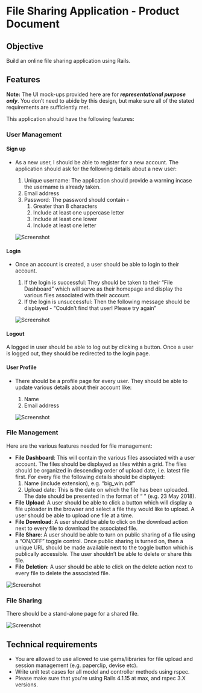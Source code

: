 # File Sharing Application - Product Document

## Objective
Build an online file sharing application using Rails.

## Features
**Note:** The UI mock-ups provided here are for ***representational purpose only***. You don’t need to abide by this design, but make sure all of the stated requirements are sufficiently met.

This application should have the following features:

### User Management

#### Sign up

- As a new user, I should be able to register for a new account. The application should ask for the following details about a new user:
  1. Unique username: The application should provide a warning incase the username is already taken.
  2. Email address
  3. Password: The password should contain -
     1. Greater than 8 characters
     2. Include at least one uppercase letter
     3. Include at least one lower
     4. Include at least one letter

  ![Screenshot](../rapid-share-assets/pasted&#32;image&#32;0.png)

#### Login

- Once an account is created, a user should be able to login to their account.
  1. If the login is successful: They should be taken to their “File Dashboard” which will serve as their homepage and display the various files associated with their account.
  2. If the login is unsuccessful: Then the following message should be displayed - “Couldn’t find that user! Please try again”

  ![Screenshot](../rapid-share-assets/pasted&#32;image&#32;0(1).png)

#### Logout

A logged in user should be able to log out by clicking a button. Once a user is logged out, they should be redirected to the login page.


#### User Profile

- There should be a profile page for every user. They should be able to update various details about their account like:
  1. Name
  2. Email address

  ![Screenshot](../rapid-share-assets/pasted&#32;image&#32;0(2).png)


### File Management

Here are the various features needed for file management:

  - **File Dashboard**: This will contain the various files associated with a user account. The files should be displayed as tiles within a grid. The files should be organized in descending order of upload date, i.e. latest file first. For every file the following details should be displayed:
    1. Name (include extension), e.g. “big_win.pdf”
    2. Upload date: This is the date on which the file has been uploaded. The date should be presented in the format of “<Day> <Month> <Year>” (e.g. 23 May 2018).
  - **File Upload**: A user should be able to click a button which will display a file uploader in the browser and select a file they would like to upload. A user should be able to upload one file at a time.
  - **File Download**: A user should be able to click on the download action next to every file to download the associated file.
  - **File Share**: A user should be able to turn on public sharing of a file using a “ON/OFF” toggle control. Once public sharing is turned on, then a unique URL should be made available next to the toggle button which is publically accessible. The user shouldn’t be able to delete or share this file.
  - **File Deletion**: A user should be able to click on the delete action next to every file to delete the associated file.

  ![Screenshot](../rapid-share-assets/pasted&#32;image&#32;0(3).png)


### File Sharing

There should be a stand-alone page for a shared file.

  ![Screenshot](../rapid-share-assets/pasted&#32;image&#32;0(4).png)


## Technical requirements

- You are allowed to use allowed to use gems/libraries for file upload and session management (e.g. paperclip, devise etc).
- Write unit test cases for all model and controller methods using rspec.
- Please make sure that you're using Rails 4.1.15 at max, and rspec 3.X versions.
